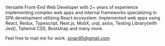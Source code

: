Versatile Front-End Web Developer with 2+ years of experience implementing complex web apps and internal frameworks specializing in SPA development utilizing React ecosystem. Implemented web apps using React, Redux, Typescript, Next.js, MobX, urql, axios, Testing Library(with Jest), Tailwind CSS, Bootstrap and many more.

Feel free to mail me for work. sinan95@gmail.com
